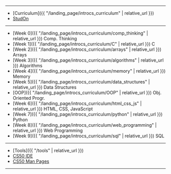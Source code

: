 ***

* [Curriculum]({{ "/landing_page/introcs_curriculum" | relative_url }})
* [StudOn](https://www.studon.fau.de/studon/goto.php?target=crs_2677128)

***

* [Week 0]({{ "/landing_page/introcs_curriculum/comp_thinking" | relative_url }}) Comp. Thinking
* [Week 1]({{ "/landing_page/introcs_curriculum/C" | relative_url }}) C
* [Week 2]({{ "/landing_page/introcs_curriculum/arrays" | relative_url }}) Arrays
* [Week 3]({{ "/landing_page/introcs_curriculum/algorithms" | relative_url }}) Algorithms
* [Week 4]({{ "/landing_page/introcs_curriculum/memory" | relative_url }}) Memory
* [Week 5]({{ "/landing_page/introcs_curriculum/data_structures" | relative_url }}) Data Structures
* [OOP]({{ "/landing_page/introcs_curriculum/OOP" | relative_url }}) Obj. Oriented Progr.
* [Week 6]({{ "/landing_page/introcs_curriculum/html_css_js" | relative_url }}) HTML, CSS, JavaScript
* [Week 7]({{ "/landing_page/introcs_curriculum/python" | relative_url }}) Python
* [Week 8]({{ "/landing_page/introcs_curriculum/web_programming" | relative_url }}) Web Programming
* [Week 9]({{ "/landing_page/introcs_curriculum/sql" | relative_url }}) SQL

***

* [Tools]({{ "/tools" | relative_url }})
* [CS50 IDE](https://ide.cs50.io/)
* [CS50 Man Pages](https://man.cs50.io/)

***
